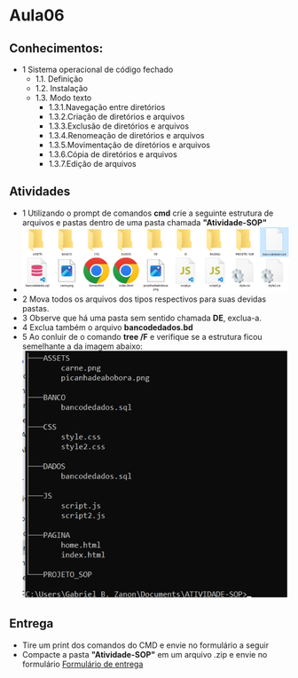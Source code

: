 # Aula06
## Conhecimentos:
- 1 Sistema operacional de código fechado
	- 1.1. Definição
	- 1.2. Instalação
	- 1.3. Modo texto
		- 1.3.1.Navegação entre diretórios
		- 1.3.2.Criação de diretórios e arquivos
		- 1.3.3.Exclusão de diretórios e arquivos
		- 1.3.4.Renomeação de diretórios e  arquivos
		- 1.3.5.Movimentação de diretórios e arquivos
		- 1.3.6.Cópia de diretórios e arquivos
		- 1.3.7.Edição de arquivos

## Atividades
- 1 Utilizando o prompt de comandos **cmd** crie a seguinte estrutura de arquivos e pastas dentro de uma pasta chamada **"Atividade-SOP"**
- ![atividade](./atividade.png)
- 2 Mova todos os arquivos dos tipos respectivos para suas devidas pastas.
- 3 Observe que há uma pasta sem sentido chamada **DE**, exclua-a.
- 4 Exclua também o arquivo **bancodedados.bd**
- 5 Ao conluir de o comando **tree /F** e verifique se a estrutura ficou semelhante a da imagem abaixo:
![result](./resultado.png)

## Entrega
- Tire um print dos comandos do CMD e envie no formulário a seguir
- Compacte a pasta **"Atividade-SOP"** em um arquivo .zip e envie no formulário
[Formulário de entrega](https://forms.gle/LzZUSq7czmk9vwJv5)
